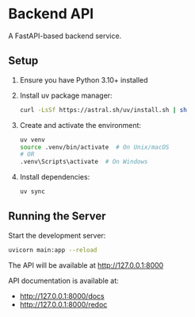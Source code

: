# Backend API

A FastAPI-based backend service.

## Setup

1. Ensure you have Python 3.10+ installed
2. Install uv package manager:

   ```bash
   curl -LsSf https://astral.sh/uv/install.sh | sh
   ```

3. Create and activate the environment:

   ```bash
   uv venv
   source .venv/bin/activate  # On Unix/macOS
   # OR
   .venv\Scripts\activate  # On Windows
   ```

4. Install dependencies:

   ```bash
   uv sync
   ```

## Running the Server

Start the development server:

```bash
uvicorn main:app --reload
```

The API will be available at <http://127.0.0.1:8000>

API documentation is available at:

- <http://127.0.0.1:8000/docs>
- <http://127.0.0.1:8000/redoc>
